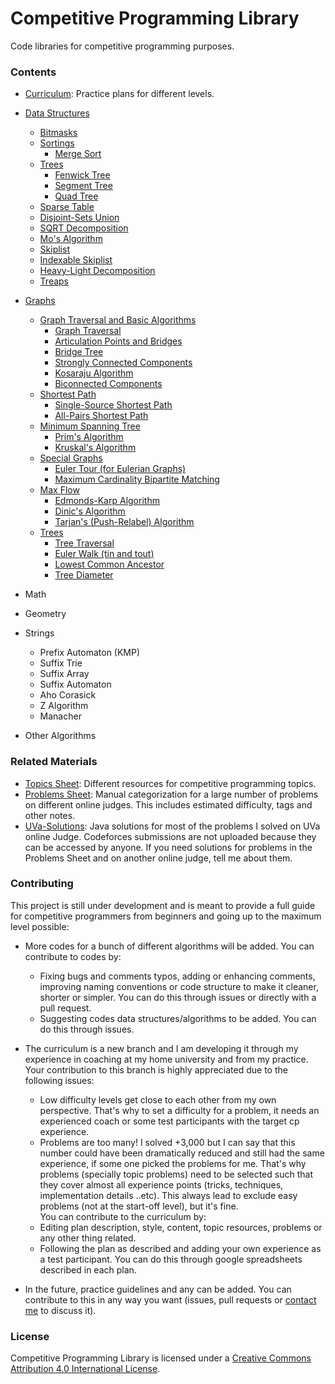 # Competitive Programming Library
Code libraries for competitive programming purposes.

### Contents
- [Curriculum](curriculum): Practice plans for different levels.
- [Data Structures](data_structures)
  - [Bitmasks](data_structures/linear/Bitmask.java)
  - [Sortings](data_structures/sortings)
    - [Merge Sort](data_structures/sortings/MergeSort.java)
  - [Trees](data_structures/trees)
    - [Fenwick Tree](data_structures/trees/FenwickTree.java)
    - [Segment Tree](data_structures/trees/SegmentTree.java) 
    - [Quad Tree](trees/QuadTree.java)
  - [Sparse Table](data_structures/SparseTable.java)
  - [Disjoint-Sets Union](data_structures/UnionFind.java)
  - [SQRT Decomposition](data_structures/SQRT_Decomposition.java)	
  - [Mo's Algorithm](data_structures/MoAlgorithm.java)
  - [Skiplist](data_structures/SkipList.java)
  - [Indexable Skiplist](data_structures/IndexableSkipList.java)
  - [Heavy-Light Decomposition](data_structures/HLD.java)
  - [Treaps](data_structures/TreapSet.java)
- [Graphs](graphs)
  - [Graph Traversal and Basic Algorithms](graphs/traversal)
    - [Graph Traversal](graphs/traversal/GraphTraversal.java)
    - [Articulation Points and Bridges](graphs/traversal/ArticulationPointsAndBridges.java)
    - [Bridge Tree](graphs/traversal/BridgeTree.java)
    - [Strongly Connected Components](graphs/traversal/StronglyConnectedComponents1.java)
    - [Kosaraju Algorithm](graphs/traversal/KosarajuAlgorithm.java)
    - [Biconnected Components](graphs/traversal/BiconnectedComponents.java)
  - [Shortest Path](graphs/shortest_path)
    - [Single-Source Shortest Path](graphs/shortest_path/SSSP.java)
    - [All-Pairs Shortest Path](graphs/shortest_path/APSP.java)
  - [Minimum Spanning Tree](graphs/mst)
    - [Prim's Algorithm](graphs/mst/MST_Prim.java)
    - [Kruskal's Algorithm](graphs/mst/MST_Kruskal.java)
  - [Special Graphs](graphs/special)
    - [Euler Tour (for Eulerian Graphs)](graphs/special/EulerTour.java)
    - [Maximum Cardinality Bipartite Matching](graphs/special/MCBM.java)
  - [Max Flow](graphs/max_flow)
    - [Edmonds-Karp Algorithm](graphs/max_flow/MaxFlow1.java)
    - [Dinic's Algorithm](graphs/max_flow/MaxFlow2.java)
    - [Tarjan's (Push-Relabel) Algorithm](graphs/max_flow/MaxFlow3.java)
  - [Trees](graphs/trees)
    - [Tree Traversal](graphs/trees/TreeTraversal.java)
    - [Euler Walk (tin and tout)](graphs/trees/EulerWalk.java)
    - [Lowest Common Ancestor](graphs/trees/LCA.java)
    - [Tree Diameter](graphs/trees/TreeDiameter.java)
    

- Math
- Geometry
- Strings
  - Prefix Automaton (KMP)
  - Suffix Trie
  - Suffix Array
  - Suffix Automaton
  - Aho Corasick
  - Z Algorithm
  - Manacher
- Other Algorithms

### Related Materials
- [Topics Sheet](https://docs.google.com/spreadsheets/d/1tLEm58_2bQgM7qhATSjN0fGbdLLtaOCjUFnTGniHbjI): Different resources for competitive programming topics.
- [Problems Sheet](https://docs.google.com/spreadsheets/d/1blSbPr1pAFZSzlAi2IVdTeytz2yO7Ejx9SeQWOSxY0w): Manual categorization for a large number of problems on different online judges. This includes estimated difficulty, tags and other notes.
- [UVa-Solutions](https://github.com/AhmadElsagheer/UVa-Solutions): Java solutions for most of the problems I solved on UVa online Judge. Codeforces submissions are not uploaded because they can be accessed by anyone. If you need solutions for problems in the Problems Sheet and on another online judge, tell me about them.

### Contributing
This project is still under development and is meant to provide a full guide for competitive programmers from beginners and going up to the maximum level possible:

- More codes for a bunch of different algorithms will be added. You can contribute to codes by:
    - Fixing bugs and comments typos, adding or enhancing comments, improving naming conventions or code structure to make it cleaner, shorter or simpler. You can do this through issues or directly with a pull request.
    - Suggesting codes data structures/algorithms to be added. You can do this through issues.
- The curriculum is a new branch and I am developing it through my experience in coaching at my home university and from my practice. Your contribution to this branch is highly appreciated due to the following issues:
    - Low difficulty levels get close to each other from my own perspective. That's why to set a difficulty for a problem, it needs an experienced coach or some test participants with the target cp experience.
    - Problems are too many! I solved +3,000 but I can say that this number could have been dramatically reduced and still had the same experience, if some one picked the problems for me. That's why problems (specially topic problems) need to be selected such that they cover almost all experience points (tricks, techniques, implementation details ..etc). This always lead to exclude easy problems (not at the start-off level), but it's fine.<br>
You can contribute to the curriculum by:
  - Editing plan description, style, content, topic resources, problems or any other thing related.
  - Following the plan as described and adding your own experience as a test participant. You can do this through google spreadsheets described in each plan.
  
- In the future, practice guidelines and any can be added. You can contribute to this in any way you want (issues, pull requests or [contact me](http://codeforces.com/profile/Ahmad_Elsagheer) to discuss it).


### License
Competitive Programming Library is licensed under a [Creative Commons Attribution 4.0 International License](https://creativecommons.org/licenses/by/4.0/).
